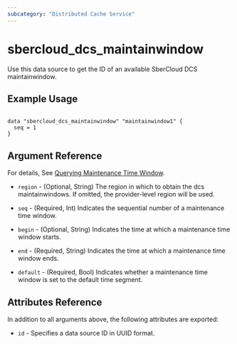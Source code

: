 ```yaml
---
subcategory: "Distributed Cache Service"
---
```


# sbercloud\_dcs\_maintainwindow

Use this data source to get the ID of an available SberCloud DCS maintainwindow.

## Example Usage

```hcl

data "sbercloud_dcs_maintainwindow" "maintainwindow1" {
  seq = 1
}

```

## Argument Reference

For details, See [Querying Maintenance Time Window](https://support.hc.sbercloud.ru/api/dcs/dcs-api-0312041.html).

* `region` - (Optional, String) The region in which to obtain the dcs maintainwindows. If omitted, the provider-level region will be used.

* `seq` - (Required, Int) Indicates the sequential number of a maintenance time window.

* `begin` - (Optional, String) Indicates the time at which a maintenance time window starts.

* `end` - (Required, String) Indicates the time at which a maintenance time window ends.

* `default` - (Required, Bool) Indicates whether a maintenance time window is set to the default time segment.

## Attributes Reference

In addition to all arguments above, the following attributes are exported:

* `id` - Specifies a data source ID in UUID format.
